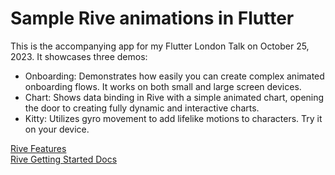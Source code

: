 # Sample Rive animations in Flutter

This is the accompanying app for my Flutter London Talk on October 25, 2023. It showcases three demos:

* Onboarding: Demonstrates how easily you can create complex animated onboarding flows. It works on both small and large screen devices.
* Chart: Shows data binding in Rive with a simple animated chart, opening the door to creating fully dynamic and interactive charts.
* Kitty: Utilizes gyro movement to add lifelike motions to characters. Try it on your device.


[Rive Features](https://rive.app/features)<br>
[Rive Getting Started Docs](https://help.rive.app/getting-started/introduction)